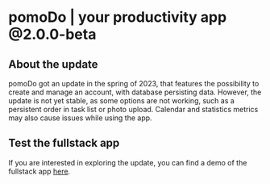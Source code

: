 # pomoDo | your productivity app @2.0.0-beta

## About the update

pomoDo got an update in the spring of 2023, that features the possibility to create and manage an account, with database persisting data. However, the update is not yet stable, as some options are not working, such as a persistent order in task list or photo upload. Calendar and statistics metrics may also cause issues while using the app.

## Test the fullstack app

If you are interested in exploring the update, you can find a demo of the fullstack app [here](https://pomodo-v2.netlify.app).
